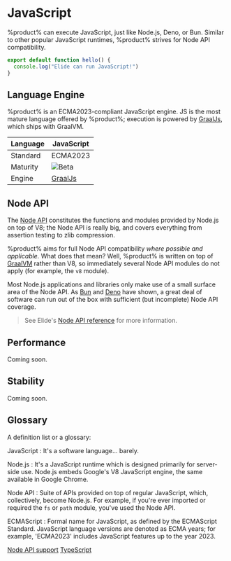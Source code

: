 # JavaScript

%product% can execute JavaScript, just like Node.js, Deno, or Bun. Similar to other popular JavaScript runtimes,
%product% strives for Node API compatibility.

```Javascript
export default function hello() {
  console.log("Elide can run JavaScript!")
}
```

## Language Engine

%product% is an ECMA2023-compliant JavaScript engine. JS is the most mature language offered by %product%; execution is
powered by [GraalJs](https://github.com/oracle/graaljs), which ships with GraalVM.

| Language | **JavaScript**                                     |
|----------|----------------------------------------------------|
| Standard | ECMA2023                                           |
| Maturity | ![Beta](https://img.shields.io/badge/-beta-purple) |
| Engine   | [GraalJs](https://github.com/oracle/graaljs)       |

## Node API

The [Node API](https://nodejs.org/api) constitutes the functions and modules provided by Node.js on top of V8; the Node
API is really big, and covers everything from assertion testing to zlib compression.

%product% aims for full Node API compatibility _where possible and applicable._ What does that mean? Well, %product% is
written on top of [GraalVM](https://graalvm.org) rather than V8, so immediately several Node API modules do not apply
(for example, the `v8` module).

Most Node.js applications and libraries only make use of a small surface area of the Node API. As [Bun](https://bun.sh)
and [Deno](https://deno.land) have shown, a great deal of software can run out of the box with sufficient
(but incomplete) Node API coverage.

> See Elide's [Node API reference](Node-API.md) for more information.

## Performance

Coming soon.

## Stability

Coming soon.

## Glossary

A definition list or a glossary:

JavaScript
: It's a software language... barely.

Node.js
: It's a JavaScript runtime which is designed primarily for server-side use. Node.js embeds Google's V8 JavaScript
engine, the same available in Google Chrome.

Node API
: Suite of APIs provided on top of regular JavaScript, which, collectively, become Node.js. For example, if you're ever
imported or required the `fs` or `path` module, you've used the Node API.

ECMAScript
: Formal name for JavaScript, as defined by the ECMAScript Standard. JavaScript language versions are denoted as ECMA
years; for example, 'ECMA2023' includes JavaScript features up to the year 2023.

<seealso style="cards">
    <category ref="gettingStarted">
        <a summary="Node API support in %product%" href="Node-API.md">Node API support</a>
        <a summary="Running TypeScript apps in %product%" href="TypeScript.md">TypeScript</a>
    </category>
</seealso>
